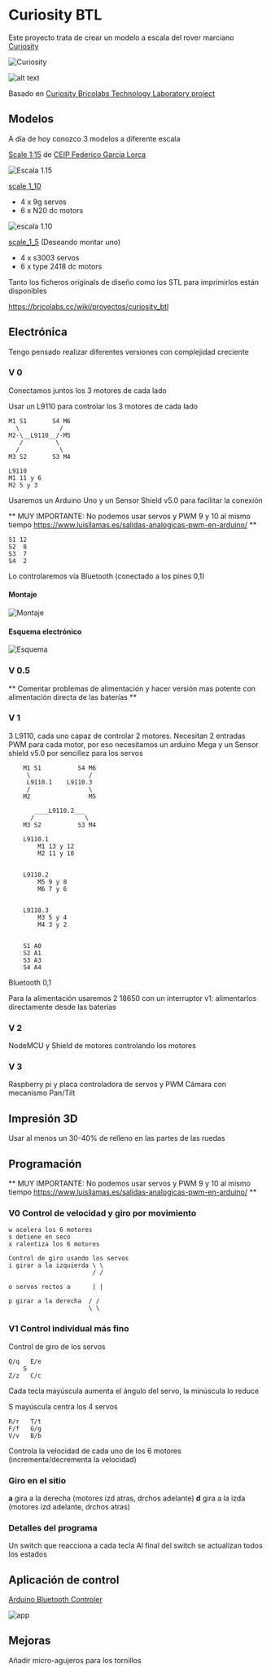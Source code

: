 # Curiosity BTL

Este proyecto trata de crear un modelo a escala del rover marciano [Curiosity](https://en.wikipedia.org/wiki/Curiosity_(rover))

![Curiosity](https://upload.wikimedia.org/wikipedia/commons/thumb/f/f3/Curiosity_Self-Portrait_at_%27Big_Sky%27_Drilling_Site.jpg/260px-Curiosity_Self-Portrait_at_%27Big_Sky%27_Drilling_Site.jpg)

![alt text](https://github.com/felixstdp/curiosity_btl/raw/master/randall_munroe_curiosity.jpg)

Basado en  [Curiosity Bricolabs Technology Laboratory project](https://bricolabs.cc/wiki/proyectos/curiosity_btl)

## Modelos

A día de hoy conozco 3 modelos a diferente escala

[Scale 1:15](https://www.thingiverse.com/thing:3432863) de [CEIP Federico García Lorca](http://unblogfantasticoenguevejar.blogspot.com/)

![Escala 1.15](https://cdn.thingiverse.com/renders/8c/d8/23/7b/d2/31d51dae61ead87122333f0cf6d42c45_preview_featured.jpg)

[scale 1_10](https://github.com/felixstdp/curiosity_btl/tree/master/scale_1_10)
- 4 x 9g servos
- 6 x N20 dc motors

![escala 1.10](https://bricolabs.cc/wiki/_media/proyectos/curiosity/curiosity_1_800.jpg?w=800&tok=0070ac)

[scale_1_5](https://github.com/felixstdp/curiosity_btl/tree/master/scale_1_5) (Deseando montar uno)
- 4 x s3003 servos
- 6 x type 2418 dc motors

Tanto los ficheros originals de diseño como los STL para imprimirlos están disponibles

https://bricolabs.cc/wiki/proyectos/curiosity_btl


## Electrónica

Tengo pensado realizar diferentes versiones con complejidad creciente

### V 0

Conectamos juntos los 3 motores de cada lado

Usar un L9110  para controlar los 3 motores de cada lado

    M1 S1       S4 M6
      \           /
    M2-\__L9110__/-M5
       /         \
      /           \
    M3 S2       S3 M4

    L9110
    M1 11 y 6
    M2 5 y 3

Usaremos un Arduino Uno y un Sensor Shield v5.0 para facilitar la conexión

** MUY IMPORTANTE: No podemos usar servos y PWM 9 y 10 al mismo tiempo https://www.luisllamas.es/salidas-analogicas-pwm-en-arduino/ **


    S1 12
    S2  8
    S3  7
    S4  2


Lo controlaremos vía Bluetooth  (conectado a los pines 0,1)

#### Montaje

![Montaje](https://github.com/javacasm/curiosity_btl/raw/master/images/Curiosity_v1_bb.png)

#### Esquema electrónico

![Esquema](https://github.com/javacasm/curiosity_btl/raw/master/images/Curiosity_v1_esquematico.png)

###  V 0.5

** Comentar problemas de alimentación y hacer versión mas potente con alimentación directa de las baterías **



### V 1

3 L9110, cada uno capaz de controlar 2 motores. Necesitan 2 entradas PWM para cada motor, por eso necesitamos un arduino Mega y un Sensor shield v5.0 por sencillez para los servos


        M1 S1          S4 M6
         \                /
         L9110.1    L9110.3
         /                \
        M2                M5

           ____L9110.2___    
          /              \  
        M3 S2          S3 M4

        L9110.1
            M1 13 y 12
            M2 11 y 10


        L9110.2
            M5 9 y 8
            M6 7 y 6


        L9110.3
            M3 5 y 4
            M4 3 y 2


        S1 A0
        S2 A1
        S3 A3
        S4 A4


Bluetooth 0,1

Para la alimentación usaremos 2 18650 con un interruptor
v1: alimentarlos directamente desde las baterías

### V 2

NodeMCU y Shield de motores controlando los motores


### V 3

Raspberry pi y placa controladora de servos y PWM
Cámara con mecanismo Pan/Tilt

## Impresión 3D

Usar al menos un 30-40% de relleno en las partes de las ruedas

## Programación

** MUY IMPORTANTE: No podemos usar servos y PWM 9 y 10 al mismo tiempo https://www.luisllamas.es/salidas-analogicas-pwm-en-arduino/ **



### V0 Control de velocidad y giro por movimiento
    w acelera los 6 motores
    s detiene en seco
    x ralentiza los 6 motores

    Control de giro usando los servos
    i girar a la izquierda \ \
                           / /

    o servos rectos a      | |

    p girar a la derecha  / /
                          \ \

### V1 Control individual más fino

Control de giro de los servos

    Q/q   E/e
        S
    Z/z   C/c

Cada tecla mayúscula aumenta el ángulo del servo, la minúscula lo reduce

S mayúscula centra los 4 servos


    R/r   T/t
    F/f   G/g
    V/v   B/b

Controla la velocidad de cada uno de los 6 motores (incrementa/decrementa la velocidad)

### Giro en el sitio

**a** gira a la derecha (motores izd atras, drchos adelante)
**d** gira a la izda (motores izd adelante, drchos atras)

### Detalles del programa

Un switch que reacciona a cada tecla
Al final del switch se actualizan todos los estados

## Aplicación de control

[Arduino Bluetooth Controler](https://play.google.com/store/apps/details?id=com.satech.arduinocontroller)

![app](https://lh3.googleusercontent.com/w5hcbVT0Vinb7l0EgoF5PAc19hzAlHsjR5Irn8Z4GbZGLmKYy48CdcFJ9B9OXuRxP8Q=w720-h310-rw)

## Mejoras

Añadir micro-agujeros para los tornillos
